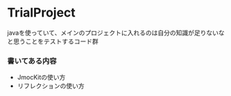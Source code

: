# TrialProject
javaを使っていて、メインのプロジェクトに入れるのは自分の知識が足りないなと思うことをテストするコード群

### 書いてある内容
- JmocKitの使い方
- リフレクションの使い方
